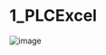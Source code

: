 # 1_PLCExcel

![image](https://user-images.githubusercontent.com/92536730/222282634-0b263db7-ab4c-45c6-8d9a-126f850a1380.png)
